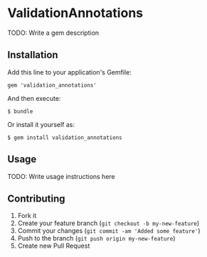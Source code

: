 # ValidationAnnotations

TODO: Write a gem description

## Installation

Add this line to your application's Gemfile:

    gem 'validation_annotations'

And then execute:

    $ bundle

Or install it yourself as:

    $ gem install validation_annotations

## Usage

TODO: Write usage instructions here

## Contributing

1. Fork it
2. Create your feature branch (`git checkout -b my-new-feature`)
3. Commit your changes (`git commit -am 'Added some feature'`)
4. Push to the branch (`git push origin my-new-feature`)
5. Create new Pull Request
